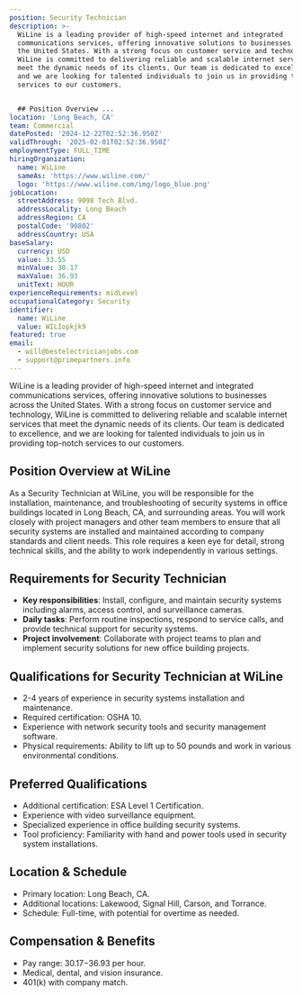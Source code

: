 ```yaml
---
position: Security Technician
description: >-
  WiLine is a leading provider of high-speed internet and integrated
  communications services, offering innovative solutions to businesses across
  the United States. With a strong focus on customer service and technology,
  WiLine is committed to delivering reliable and scalable internet services that
  meet the dynamic needs of its clients. Our team is dedicated to excellence,
  and we are looking for talented individuals to join us in providing top-notch
  services to our customers.


  ## Position Overview ...
location: 'Long Beach, CA'
team: Commercial
datePosted: '2024-12-22T02:52:36.950Z'
validThrough: '2025-02-01T02:52:36.950Z'
employmentType: FULL_TIME
hiringOrganization:
  name: WiLine
  sameAs: 'https://www.wiline.com/'
  logo: 'https://www.wiline.com/img/logo_blue.png'
jobLocation:
  streetAddress: 9098 Tech Blvd.
  addressLocality: Long Beach
  addressRegion: CA
  postalCode: '90802'
  addressCountry: USA
baseSalary:
  currency: USD
  value: 33.55
  minValue: 30.17
  maxValue: 36.93
  unitText: HOUR
experienceRequirements: midLevel
occupationalCategory: Security
identifier:
  name: WiLine
  value: WILIopkjk9
featured: true
email:
  - will@bestelectricianjobs.com
  - support@primepartners.info
---
```




WiLine is a leading provider of high-speed internet and integrated communications services, offering innovative solutions to businesses across the United States. With a strong focus on customer service and technology, WiLine is committed to delivering reliable and scalable internet services that meet the dynamic needs of its clients. Our team is dedicated to excellence, and we are looking for talented individuals to join us in providing top-notch services to our customers.

## Position Overview at WiLine

As a Security Technician at WiLine, you will be responsible for the installation, maintenance, and troubleshooting of security systems in office buildings located in Long Beach, CA, and surrounding areas. You will work closely with project managers and other team members to ensure that all security systems are installed and maintained according to company standards and client needs. This role requires a keen eye for detail, strong technical skills, and the ability to work independently in various settings.

## Requirements for Security Technician

- **Key responsibilities**: Install, configure, and maintain security systems including alarms, access control, and surveillance cameras.
- **Daily tasks**: Perform routine inspections, respond to service calls, and provide technical support for security systems.
- **Project involvement**: Collaborate with project teams to plan and implement security solutions for new office building projects.

## Qualifications for Security Technician at WiLine

- 2-4 years of experience in security systems installation and maintenance.
- Required certification: OSHA 10.
- Experience with network security tools and security management software.
- Physical requirements: Ability to lift up to 50 pounds and work in various environmental conditions.

## Preferred Qualifications

- Additional certification: ESA Level 1 Certification.
- Experience with video surveillance equipment.
- Specialized experience in office building security systems.
- Tool proficiency: Familiarity with hand and power tools used in security system installations.

## Location & Schedule

- Primary location: Long Beach, CA.
- Additional locations: Lakewood, Signal Hill, Carson, and Torrance.
- Schedule: Full-time, with potential for overtime as needed.

## Compensation & Benefits

- Pay range: $30.17-$36.93 per hour.
- Medical, dental, and vision insurance.
- 401(k) with company match.
